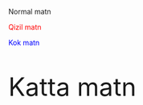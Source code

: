 <!DOCTYPE html>
<html>
<body>

<p>Normal matn</p>
<p style="color:red;">Qizil matn</p>
<p style="color:blue;">Kok matn</p>
<p style="font-size:50px;">Katta matn</p>

</body>
</html>
